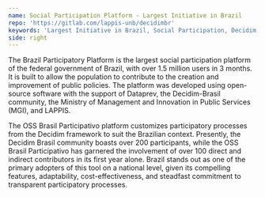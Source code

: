 ```yaml
---
name: Social Participation Platform - Largest Initiative in Brazil
repo: 'https://gitlab.com/lappis-unb/decidimbr'
keywords: 'Largest Initiative in Brazil, Social Participation, Decidim, rails'
side: right
---
```


The Brazil Participatory Platform is the largest social participation platform of the federal government of Brazil, with over 1.5 million users in 3 months. It is built to allow the population to contribute to the creation and improvement of public policies. The platform was developed using open-source software with the support of Dataprev, the Decidim-Brasil community, the Ministry of Management and Innovation in Public Services (MGI), and LAPPIS.

The OSS Brasil Participativo platform customizes participatory processes from the Decidim framework to suit the Brazilian context. Presently, the Decidim Brasil community boasts over 200 participants, while the OSS Brasil Participativo has garnered the involvement of over 100 direct and indirect contributors in its first year alone. Brazil stands out as one of the primary adopters of this tool on a national level, given its compelling features, adaptability, cost-effectiveness, and steadfast commitment to transparent participatory processes.